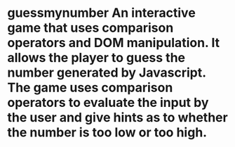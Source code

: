# guessmynumber An interactive game that uses comparison operators and DOM manipulation. It allows the player to guess the number generated by Javascript. The game uses comparison operators to evaluate the input by the user and give hints as to whether the number is too low or too high. 
